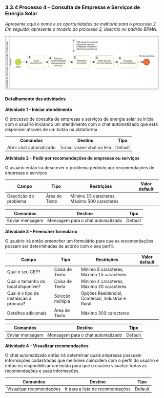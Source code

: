 ### 3.3.4 Processo 4 – Consulta de Empresas e Serviços de Energia Solar

_Apresente aqui o nome e as oportunidades de melhoria para o processo 2. 
Em seguida, apresente o modelo do processo 2, descrito no padrão BPMN._

![Diagrama Processo 4](../images/DiagramaProcessos/Processo4_Diagrama.png "Modelo BPMN do Processo 4.")


#### Detalhamento das atividades

**Atividade 1 - Iniciar atendimento**

O processo de consulta de empresas e serviços de energia solar se inicia com o usuário iniciando um atendimento com o chat automatizado que está disponível através de um botão na plataforma 

| **Comandos**         |  **Destino**                   | **Tipo** |
| ---                  | ---                            | ---               |
| Abrir chat automatizado | Tornar visível chat na tela  | Default |

**Atividade 2 - Pedir por recomendações de empresas ou serviços**

O usuário então irá descrever o problema pedindo por recomendações de empresas e serviços

| **Campo**       | **Tipo**         | **Restrições** | **Valor default** |
| ---             | ---              | ---            | ---               |
| Descrição do problema | Área de Texto  |  Mínimo 15 caracteres, Máximo 500 caracteres              |                   |

| **Comandos**         |  **Destino**                   | **Tipo**          |
| ---                  | ---                            | ---               |
| Enviar mensagem | Mensagem para o chat automatizado  | Default |

**Atividade 3 - Preencher formulário**

O usuário irá então preencher um formulário para que as recomendações possam ser determinadas de acordo com o seu perfil.

| **Campo**       | **Tipo**         | **Restrições** | **Valor default** |
| ---             | ---              | ---            | ---               |
| Qual o seu CEP? | Caixa de Texto  | Mínimo 8 caracteres, Máximo 15 caracteres               |                   |
| Qual o tamanho do local disponível? | Caixa de Texto  | Mínimo 4 caracteres, Máximo 20 caracteres              |                   |
| Qual é o tipo de instalação à procura? | Seleção múltipla  | Opções Residencial, Comercial, Industrial e Rural               |                   |
| Detalhes adicionais | Área de Texto  | Máximo 300 caracteres               |                   |

| **Comandos**         |  **Destino**                   | **Tipo**          |
| ---                  | ---                            | ---               |
| Enviar mensagem | Mensagem para o chat automatizado  | Default |

**Atividade 4 - Visualizar recomendações**

O chat automatizado então irá determinar quais empresas possuem informações cadastradas que melhores coincidem com o perfil do usuário e então irá disponibilizar um botão para que o usuário visualize todas as recomendações e suas informações.

| **Comandos**         |  **Destino**                   | **Tipo**          |
| ---                  | ---                            | ---               |
| Visualizar recomendações | Ir para a lista de recomendações  | Default |
